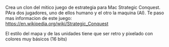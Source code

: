 Crea un clon del mitico juego de estrategia para Mac Strategic Conquest. PAra dos jugadores, uno de ellos humano y el otro la maquina (AI).
Te paso mas informacion de este juego: 
https://en.wikipedia.org/wiki/Strategic_Conquest

El estilo del mapa y de las unidades tiene que ser retro y pixelado con colores muy básicos (16 bits)